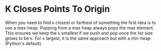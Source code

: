 # K Closes Points To Origin

When you need to find `k` closest or farthest of something the first idea is to use a max-heap. Popping from a max heap always pops the max element. This ensures we keep the `k` smallest if we push and pop once the list size grows to be `k`. For `k` largest, it is the same approach but with a min-heap (Python's default).
